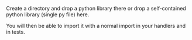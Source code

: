Create a directory and drop a python library there or drop a self-contained python library (single py file) here.   

You will then be able to import it with a normal import in your handlers and in tests.